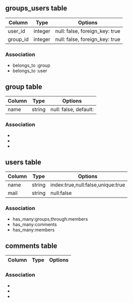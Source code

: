 ## groups_users table

|Column|Type|Options|
|------|----|-------|
|user_id|integer|null: false, foreign_key: true|
|group_id|integer|null: false, foreign_key: true|

### Association
- belongs_to :group
- belongs_to :user

## group table

|Column|Type  |Options|
|------|----  |-------|
|name  |string|null: false, default:|

### Association
- 
- 
-

## users table

|Column|Type|Options|
|------|----|-------|
|name|string|index:true,null:false,unique:true|
|mail|string|null:false|

### Association
- has_many:groups,through:members
- has_many:comments
- has_many:members

## comments table

|Column|Type|Options|
|------|----|-------|

### Association
- 
- 
-